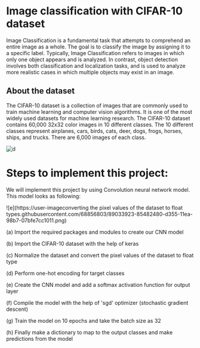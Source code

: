 # Image classification with CIFAR-10 dataset
Image Classification is a fundamental task that attempts to comprehend an entire image as a whole. The goal is to classify the image by assigning it to a specific label. Typically, Image Classification refers to images in which only one object appears and is analyzed. In contrast, object detection involves both classification and localization tasks, and is used to analyze more realistic cases in which multiple objects may exist in an image.
## About the dataset
The CIFAR-10 dataset is a collection of images that are commonly used to train machine learning and computer vision algorithms. It is one of the most widely used datasets for machine learning research. The CIFAR-10 dataset contains 60,000 32x32 color images in 10 different classes. The 10 different classes represent airplanes, cars, birds, cats, deer, dogs, frogs, horses, ships, and trucks. There are 6,000 images of each class.

![d](https://user-images.githubusercontent.com/68856803/89033560-a9573600-d354-11ea-9ff2-82ce285518b6.png)

# Steps to implement this project:
We will implement this project by using Convolution neural network model. This model looks as following:

![e](https://user-imageconverting the pixel values of the dataset to float types.githubusercontent.com/68856803/89033923-85482480-d355-11ea-98b7-07bfe7cc1011.png)

(a) Import the required packages and modules to create our CNN model

(b) Import the CIFAR-10 dataset with the help of keras

(c) Normalize the dataset and convert the pixel values of the dataset to float type

(d) Perform one-hot encoding for target classes

(e) Create the  CNN model and add a softmax activation function for output layer

(f) Compile the model with the help of 'sgd' optimizer (stochastic gradient descent)

(g) Train the model on 10 epochs and take the batch size as 32

(h) Finally make a dictionary to map to the output classes and make predictions from the model

